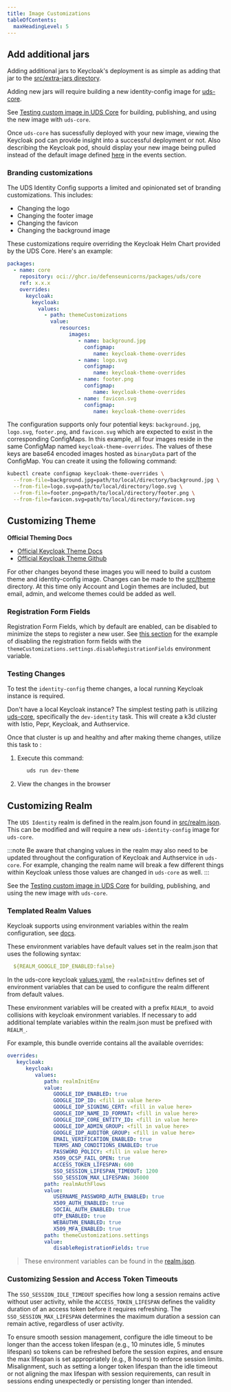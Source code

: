 ```yaml
---
title: Image Customizations
tableOfContents:
  maxHeadingLevel: 5
---
```


## Add additional jars

Adding additional jars to Keycloak's deployment is as simple as adding that jar to the [src/extra-jars directory](https://github.com/defenseunicorns/uds-identity-config/tree/main/src/extra-jars).

Adding new jars will require building a new identity-config image for [uds-core](https://github.com/defenseunicorns/uds-core).

See [Testing custom image in UDS Core](https://uds.defenseunicorns.com/reference/uds-core/idam/testing-deployment-customizations/) for building, publishing, and using the new image with `uds-core`.

Once `uds-core` has sucessfully deployed with your new image, viewing the Keycloak pod can provide insight into a successful deployment or not. Also describing the Keycloak pod, should display your new image being pulled instead of the default image defined [here](https://github.com/defenseunicorns/uds-core/blob/main/src/keycloak/chart/values.yaml#L10) in the events section.

### Branding customizations

The UDS Identity Config supports a limited and opinionated set of branding customizations. This includes:

* Changing the logo
* Changing the footer image
* Changing the favicon
* Changing the background image

These customizations require overriding the Keycloak Helm Chart provided by the UDS Core. Here's an example:

```yaml
packages:
  - name: core
    repository: oci://ghcr.io/defenseunicorns/packages/uds/core
    ref: x.x.x
    overrides:
      keycloak:
        keycloak:
          values:
            - path: themeCustomizations
              value:
                 resources:
                    images:
                       - name: background.jpg
                         configmap:
                            name: keycloak-theme-overrides
                       - name: logo.svg
                         configmap:
                            name: keycloak-theme-overrides
                       - name: footer.png
                         configmap:
                            name: keycloak-theme-overrides
                       - name: favicon.svg
                         configmap:
                            name: keycloak-theme-overrides
```

The configuration supports only four potential keys: `background.jpg`, `logo.svg`, `footer.png`, and `favicon.svg` which are expected to exist in the corresponding ConfigMaps. In this example, all four images reside in the same ConfigMap named `keycloak-theme-overrides`. The values of these keys are base64 encoded images hosted as `binaryData` part of the ConfigMap. You can create it using the following command:

```bash
kubectl create configmap keycloak-theme-overrides \
  --from-file=background.jpg=path/to/local/directory/background.jpg \
  --from-file=logo.svg=path/to/local/directory/logo.svg \
  --from-file=footer.png=path/to/local/directory/footer.png \
  --from-file=favicon.svg=path/to/local/directory/favicon.svg
```

## Customizing Theme

**Official Theming Docs**

* [Official Keycloak Theme Docs](https://www.keycloak.org/docs/latest/server_development/#_themes)
* [Official Keycloak Theme Github](https://github.com/keycloak/keycloak/tree/b066c59a83c99d757d501d8f5e6061372706d24d/themes/src/main/resources/theme)

For other changes beyond these images you will need to build a custom theme and identity-config image. Changes can be made to the [src/theme](https://github.com/defenseunicorns/uds-identity-config/tree/main/src/theme) directory. At this time only Account and Login themes are included, but email, admin, and welcome themes could be added as well.

### Registration Form Fields

Registration Form Fields, which by default are enabled, can be disabled to minimize the steps to register a new user. See [this section](https://uds.defenseunicorns.com/reference/uds-core/idam/customization/#templated-realm-values) for the example of disabling the registration form fields with the `themeCustomizations.settings.disableRegistrationFields` environment variable.

### Testing Changes

To test the `identity-config` theme changes, a local running Keycloak instance is required.

Don't have a local Keycloak instance? The simplest testing path is utilizing [uds-core](https://github.com/defenseunicorns/uds-core), specifically the `dev-identity` task. This will create a k3d cluster with Istio, Pepr, Keycloak, and Authservice.

Once that cluster is up and healthy and after making theme changes, utilize this task to :

1. Execute this command:

   ```bash
      uds run dev-theme
   ```

2. View the changes in the browser

## Customizing Realm

The `UDS Identity` realm is defined in the realm.json found in [src/realm.json](https://github.com/defenseunicorns/uds-identity-config/blob/main/src/realm.json). This can be modified and will require a new `uds-identity-config` image for `uds-core`.

:::note
Be aware that changing values in the realm may also need to be updated throughout the configuration of Keycloak and Authservice in `uds-core`. For example, changing the realm name will break a few different things within Keycloak unless those values are changed in `uds-core` as well.
:::

See the [Testing custom image in UDS Core](https://uds.defenseunicorns.com/reference/uds-core/idam/testing-deployment-customizations/) for building, publishing, and using the new image with `uds-core`.

### Templated Realm Values

Keycloak supports using environment variables within the realm configuration, see [docs](https://www.keycloak.org/server/importExport).

These environment variables have default values set in the realm.json that uses the following syntax:

```yaml
  ${REALM_GOOGLE_IDP_ENABLED:false}
```

In the uds-core keycloak [values.yaml](https://github.com/defenseunicorns/uds-core/blob/main/src/keycloak/chart/values.yaml), the `realmInitEnv` defines set of environment variables that can be used to configure the realm different from default values.

These environment variables will be created with a prefix `REALM_` to avoid collisions with keycloak environment variables. If necessary to add additional template variables within the realm.json must be prefixed with `REALM_`.

For example, this bundle override contains all the available overrides:

```yaml
overrides:
   keycloak:
      keycloak:
         values:
            path: realmInitEnv
            value:
               GOOGLE_IDP_ENABLED: true
               GOOGLE_IDP_ID: <fill in value here>
               GOOGLE_IDP_SIGNING_CERT: <fill in value here>
               GOOGLE_IDP_NAME_ID_FORMAT: <fill in value here>
               GOOGLE_IDP_CORE_ENTITY_ID: <fill in value here>
               GOOGLE_IDP_ADMIN_GROUP: <fill in value here>
               GOOGLE_IDP_AUDITOR_GROUP: <fill in value here>
               EMAIL_VERIFICATION_ENABLED: true
               TERMS_AND_CONDITIONS_ENABLED: true
               PASSWORD_POLICY: <fill in value here>
               X509_OCSP_FAIL_OPEN: true
               ACCESS_TOKEN_LIFESPAN: 600
               SSO_SESSION_LIFESPAN_TIMEOUT: 1200
               SSO_SESSION_MAX_LIFESPAN: 36000
            path: realmAuthFlows
            value:
               USERNAME_PASSWORD_AUTH_ENABLED: true
               X509_AUTH_ENABLED: true
               SOCIAL_AUTH_ENABLED: true
               OTP_ENABLED: true
               WEBAUTHN_ENABLED: true
               X509_MFA_ENABLED: true
            path: themeCustomizations.settings
            value:
               disableRegistrationFields: true
```

> These environment variables can be found in the [realm.json](https://github.com/defenseunicorns/uds-identity-config/blob/main/src/realm.json).

### Customizing Session and Access Token Timeouts
The `SSO_SESSION_IDLE_TIMEOUT` specifies how long a session remains active without user activity, while the `ACCESS_TOKEN_LIFESPAN` defines the validity duration of an access token before it requires refreshing. The `SSO_SESSION_MAX_LIFESPAN` determines the maximum duration a session can remain active, regardless of user activity.

To ensure smooth session management, configure the idle timeout to be longer than the access token lifespan (e.g., 10 minutes idle, 5 minutes lifespan) so tokens can be refreshed before the session expires, and ensure the max lifespan is set appropriately (e.g., 8 hours) to enforce session limits. Misalignment, such as setting a longer token lifespan than the idle timeout or not aligning the max lifespan with session requirements, can result in sessions ending unexpectedly or persisting longer than intended.